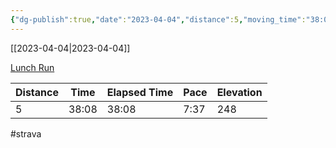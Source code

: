 ```yaml
---
{"dg-publish":true,"date":"2023-04-04","distance":5,"moving_time":"38:08","elapsed_time":"38:08","pace":"7:37","total_elevation_gain":248,"url":"https://www.strava.com/activities/8833673488","permalink":"/01-personal/strava/2023-04-04-lunch-run/","dgPassFrontmatter":true}
---
```



[[2023-04-04\|2023-04-04]]

[Lunch Run](https://www.strava.com/activities/8833673488)

| Distance | Time  | Elapsed Time | Pace | Elevation |
| -------- | ----- | ------------ | ---- | --------- |
| 5        | 38:08 | 38:08        | 7:37 | 248       |




#strava
